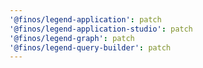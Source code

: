 ```yaml
---
'@finos/legend-application': patch
'@finos/legend-application-studio': patch
'@finos/legend-graph': patch
'@finos/legend-query-builder': patch
---
```

